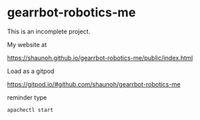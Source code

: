 # gearrbot-robotics-me
This is an incomplete project.

My website at

https://shaunoh.github.io/gearrbot-robotics-me/public/index.html

Load as a gitpod

https://gitpod.io/#github.com/shaunoh/gearrbot-robotics-me


reminder type


```
apachectl start
```
